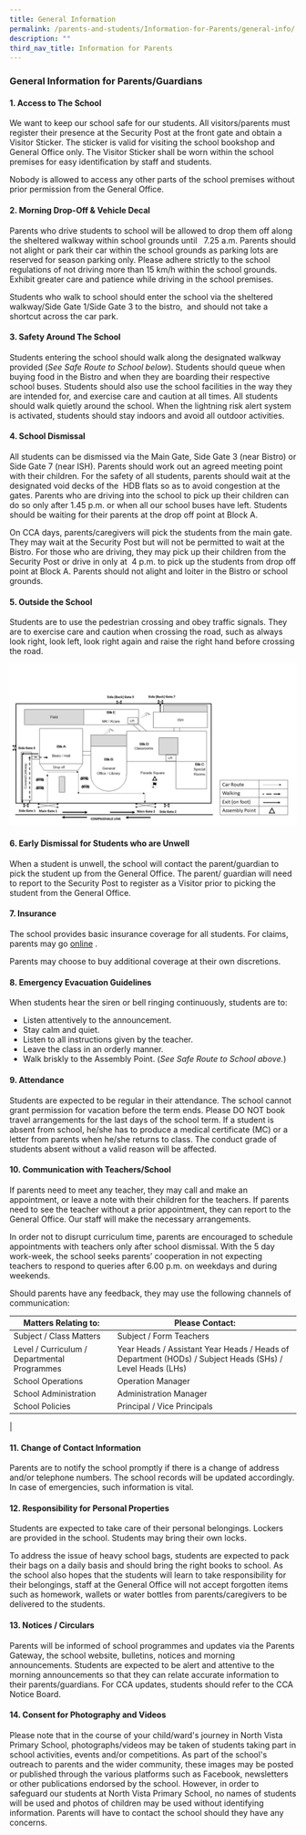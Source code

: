 ```yaml
---
title: General Information
permalink: /parents-and-students/Information-for-Parents/general-info/
description: ""
third_nav_title: Information for Parents
---
```



### General Information for Parents/Guardians

####   1\. Access to The School

We want to keep our school safe for our students. All visitors/parents must register their presence at the Security Post at the front gate and obtain a Visitor Sticker. The sticker is valid for visiting the school bookshop and General Office only. The Visitor Sticker shall be worn within the school premises for easy identification by staff and students. 

Nobody is allowed to access any other parts of the school premises without prior permission from the General Office.

#### 2\. Morning Drop-Off & Vehicle Decal

Parents who drive students to school will be allowed to drop them off along the sheltered walkway within school grounds until   7.25 a.m. Parents should not alight or park their car within the school grounds as parking lots are reserved for season parking only. Please adhere strictly to the school regulations of not driving more than 15 km/h within the school grounds. Exhibit greater care and patience while driving in the school premises.

Students who walk to school should enter the school via the sheltered walkway/Side Gate 1/Side Gate 3 to the bistro,  and should not take a shortcut across the car park.

#### 3\. Safety Around The School

Students entering the school should walk along the designated walkway provided (_See Safe Route to School below_). Students should queue when buying food in the Bistro and when they are boarding their respective school buses. Students should also use the school facilities in the way they are intended for, and exercise care and caution at all times. All students should walk quietly around the school. When the lightning risk alert system is activated, students should stay indoors and avoid all outdoor activities.

#### 4\. School Dismissal

All students can be dismissed via the Main Gate, Side Gate 3 (near Bistro) or Side Gate 7 (near ISH). Parents should work out an agreed meeting point with their children. For the safety of all students, parents should wait at the designated void decks of the  HDB flats so as to avoid congestion at the gates. Parents who are driving into the school to pick up their children can do so only after 1.45 p.m. or when all our school buses have left. Students should be waiting for their parents at the drop off point at Block A.

On CCA days, parents/caregivers will pick the students from the main gate. They may wait at the Security Post but will not be permitted to wait at the Bistro. For those who are driving, they may pick up their children from the Security Post or drive in only at  4 p.m. to pick up the students from drop off point at Block A. Parents should not alight and loiter in the Bistro or school grounds.


#### 5\. Outside the School  

Students are to use the pedestrian crossing and obey traffic signals. They are to exercise care and caution when crossing the road, such as always look right, look left, look right again and raise the right hand before crossing the road.

![](/images/Safe%20Route%20to%20School%202022.jpg)

  
#### 6\. Early Dismissal for Students who are Unwell  

When a student is unwell, the school will contact the parent/guardian to pick the student up from the General Office. The parent/ guardian will need to report to the Security Post to register as a Visitor prior to picking the student from the General Office.

#### 7\. Insurance

The school provides basic insurance coverage for all students. For claims, parents may go [](https://www.northvistapri.moe.edu.sg/)[online](https://studentgpa.incomegroupins.com.sg/#/) .

Parents may choose to buy additional coverage at their own discretions.

#### 8\. Emergency Evacuation Guidelines

When students hear the siren or bell ringing continuously, students are to:

*   Listen attentively to the announcement.
*   Stay calm and quiet.
*   Listen to all instructions given by the teacher.
*   Leave the class in an orderly manner.
*   Walk briskly to the Assembly Point. (_See Safe Route to School above._)

#### 9\. Attendance

Students are expected to be regular in their attendance. The school cannot grant permission for vacation before the term ends. Please DO NOT book travel arrangements for the last days of the school term. If a student is absent from school, he/she has to produce a medical certificate (MC) or a letter from parents when he/she returns to class. The conduct grade of students absent without a valid reason will be affected.

#### 10\. Communication with Teachers/School

If parents need to meet any teacher, they may call and make an appointment, or leave a note with their children for the teachers. If parents need to see the teacher without a prior appointment, they can report to the General Office. Our staff will make the necessary arrangements.

In order not to disrupt curriculum time, parents are encouraged to schedule appointments with teachers only after school dismissal. With the 5 day work-week, the school seeks parents’ cooperation in not expecting teachers to respond to queries after 6.00 p.m. on weekdays and during weekends.

Should parents have any feedback, they may use the following channels of communication:

| Matters Relating to: | Please Contact: |
|---|---|
| Subject / Class Matters | Subject / Form Teachers |
| Level / Curriculum / Departmental Programmes | Year Heads / Assistant Year Heads / Heads of Department (HODs) / Subject Heads (SHs) / Level Heads (LHs) |
| School Operations | Operation Manager |
| School Administration | Administration Manager |
| School Policies | Principal / Vice Principals |
|

#### 11\. Change of Contact Information

Parents are to notify the school promptly if there is a change of address and/or telephone numbers. The school records will be updated accordingly. In case of emergencies, such information is vital.

#### 12\. Responsibility for Personal Properties

Students are expected to take care of their personal belongings. Lockers are provided in the school. Students may bring their own locks.

To address the issue of heavy school bags, students are expected to pack their bags on a daily basis and should bring the right books to school. As the school also hopes that the students will learn to take responsibility for their belongings, staff at the General Office will not accept forgotten items such as homework, wallets or water bottles from parents/caregivers to be delivered to the students.  

#### 13\. Notices / Circulars  

Parents will be informed of school programmes and updates via the Parents Gateway, the school website, bulletins, notices and morning announcements. Students are expected to be alert and attentive to the morning announcements so that they can relate accurate information to their parents/guardians. For CCA updates, students should refer to the CCA Notice Board.

#### 14\. Consent for Photography and Videos

Please note that in the course of your child/ward's journey in North Vista Primary School, photographs/videos may be taken of students taking part in school activities, events and/or competitions. As part of the school's outreach to parents and the wider community, these images may be posted or published through the various platforms such as Facebook, newsletters or other publications endorsed by the school. However, in order to safeguard our students at North Vista Primary School, no names of students will be used and photos of children may be used without identifying information. Parents will have to contact the school should they have any concerns.